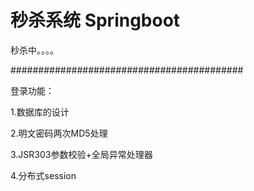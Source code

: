 # 秒杀系统 Springboot

秒杀中。。。。

##########################################

登录功能：

1.数据库的设计

2.明文密码两次MD5处理

3.JSR303参数校验+全局异常处理器

4.分布式session
